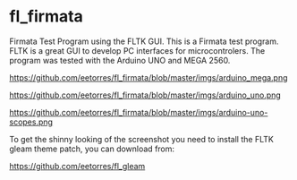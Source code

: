 fl_firmata
==========

Firmata Test Program using the FLTK GUI. This is a Firmata test program. FLTK is a great GUI to develop PC interfaces for microcontrolers. The program was tested with the Arduino UNO and MEGA 2560. 

https://github.com/eetorres/fl_firmata/blob/master/imgs/arduino_mega.png

https://github.com/eetorres/fl_firmata/blob/master/imgs/arduino_uno.png

https://github.com/eetorres/fl_firmata/blob/master/imgs/arduino-uno-scopes.png

To get the shinny looking of the screenshot you need to install the FLTK gleam theme patch, you can download from:

https://github.com/eetorres/fl_gleam
